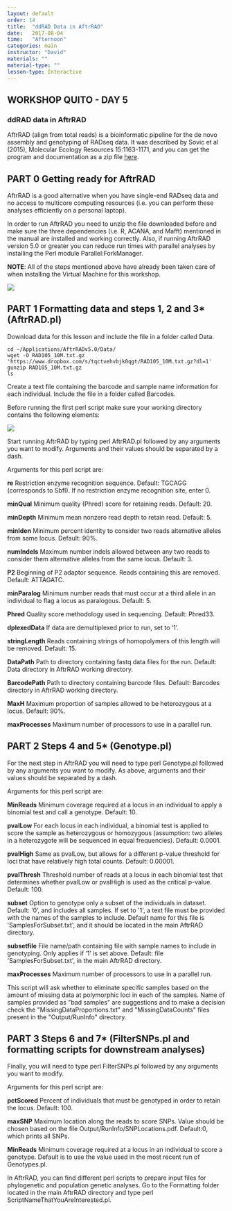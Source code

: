 ```yaml
---
layout: default
order: 14
title:  "ddRAD Data in AftrRAD"
date:   2017-08-04
time:   "Afternoon"
categories: main
instructor: "David"
materials: ""
material-type: ""
lesson-type: Interactive
---
```


## WORKSHOP QUITO - DAY 5 <br>
### ddRAD data in AftrRAD

AftrRAD (align from total reads) is a bioinformatic pipeline for the de novo assembly and genotyping of RADseq data. It was described by Sovic et al (2015), Molecular Ecology Resources 15:1163-1171, and you can get the program and documentation as a zip file [here](https://u.osu.edu/sovic.1/downloads/).

PART 0 Getting ready for AftrRAD
----

AftrRAD is a good alternative when you have single-end RADseq data and no access to multicore computing resources (i.e. you can perform these analyses efficiently on a personal laptop).

In order to run AftrRAD you need to unzip the file downloaded before and make sure the three dependencies (i.e. R, ACANA, and Mafft) mentioned in the manual are installed and working correctly. Also, if running AftrRAD version 5.0 or greater you can reduce run times with  parallel analyses by installing the Perl module Parallel:ForkManager.

**NOTE**: All of the steps mentioned above have already been taken care of when installing the Virtual Machine for this workshop.

![](https://github.com/rdtarvin/RADseq_Quito_2017/blob/master/images/basic-assembly-steps.png?raw=true)<br>

PART 1 Formatting data and steps 1, 2 and 3* (AftrRAD.pl)
----

Download data for this lesson and include the file in a folder called Data.
```
cd ~/Applications/AftrRADv5.0/Data/
wget -O RAD105_10M.txt.gz 'https://www.dropbox.com/s/tqctvehvbjk0qgt/RAD105_10M.txt.gz?dl=1'
gunzip RAD105_10M.txt.gz
ls
```

Create a text file containing the barcode and sample name information for each individual. Include the file in a folder called Barcodes.

Before running the first perl script make sure your working directory contains the following elements:

![](https://github.com/rdtarvin/RADseq_Quito_2017/blob/master/images/AftrRAD%20working%20directory.png?raw=true)<br>

Start running AftrRAD by typing perl AftrRAD.pl followed by any arguments you want to modify. Arguments and their values should be separated by a dash.

Arguments for this perl script are:

**re**  Restriction enzyme recognition sequence. Default: TGCAGG (corresponds to SbfI). If no restriction enzyme recognition site, enter 0.

**minQual** Minimum quality (Phred) score for retaining reads. Default: 20.

**minDepth**  Minimum mean nonzero read depth to retain read. Default: 5.

**minIden**	Minimum percent identity to consider two reads alternative alleles from same locus. Default: 90%.

**numIndels**	Maximum number indels allowed between any two reads to consider them alternative alleles from the same locus. Default: 3.

**P2**	Beginning of P2 adaptor sequence. Reads containing this are removed. Default: ATTAGATC.

**minParalog**	Minimum number reads that must occur at a third allele in an individual to flag a locus as paralogous. Default: 5.

**Phred**	Quality score methodology used in sequencing. Default: Phred33.

**dplexedData**	If data are demultiplexed prior to run, set to ‘1’.

**stringLength**	Reads containing strings of homopolymers of this length will be removed. Default: 15.

**DataPath**	Path to directory containing fastq data files for the run. Default: Data directory in AftrRAD working directory.

**BarcodePath**	Path to directory containing barcode files. Default: Barcodes directory in AftrRAD working directory.

**MaxH**	Maximum proportion of samples allowed to be heterozygous at a locus. Default: 90%.

**maxProcesses**	Maximum number of processors to use in a parallel run.

PART 2 Steps 4 and 5* (Genotype.pl)
----

For the next step in AftrRAD you will need to type perl Genotype.pl followed by any arguments you want to modify. As above, arguments and their values should be separated by a dash.

Arguments for this perl script are:

**MinReads**	Minimum coverage required at a locus in an individual to apply a binomial test and call a genotype. Default: 10.

**pvalLow**	For each locus in each individual, a binomial test is applied to score the sample as heterozygous or homozygous (assumption: two alleles in a heterozygote will be sequenced in equal frequencies). Default: 0.0001.

**pvalHigh**	Same as pvalLow, but allows for a different p-value threshold for loci that have relatively high total counts. Default: 0.00001.

**pvalThresh** Threshold number of reads at a locus in each binomial test that determines whether pvalLow or pvalHigh is used as the critical p-value. Default: 100.

**subset** Option to genotype only a subset of the individuals in dataset. Default: ‘0’, and includes all samples. If set to '1', a text file must be provided with the names of the samples to include. Default name for this file is 'SamplesForSubset.txt', and it should be located in the main AftrRAD directory.

**subsetfile** File name/path containing file with sample names to include in genotyping. Only applies if ‘1’ is set above. Default: file 'SamplesForSubset.txt', in the main AftrRAD directory.

**maxProcesses**	Maximum number of processors to use in a parallel run.

This script will ask whether to eliminate specific samples based on the amount of missing data at polymorphic loci in each of the samples. Name of samples provided as "bad samples" are suggestions and to make a decision check the "MissingDataProportions.txt" and "MissingDataCounts" files present in the "Output/RunInfo" directory.

PART 3 Steps 6 and 7* (FilterSNPs.pl and formatting scripts for downstream analyses)
----

Finally, you will need to type perl FilterSNPs.pl followed by any arguments you want to modify.

Arguments for this perl script are:

**pctScored**	Percent of individuals that must be genotyped in order to retain the locus. Default: 100.

**maxSNP**	Maximum location along the reads to score SNPs. Value should be chosen based on the file Output/RunInfo/SNPLocations.pdf. Default:0, which prints all SNPs.

**MinReads**	Minimum coverage required at a locus in an individual to score a genotype. Default is to use the value used in the most recent run of Genotypes.pl.

In AftrRAD, you can find different perl scripts to prepare input files for phylogenetic and population genetic analyses. Go to the Formatting folder located in the main AftrRAD directory and type perl ScriptNameThatYouAreInterested.pl.
